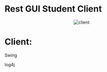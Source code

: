# Rest GUI Student Client

<p align="center">
  <img src="" alt="client"/>
</p>

# Client:

Swing

log4j